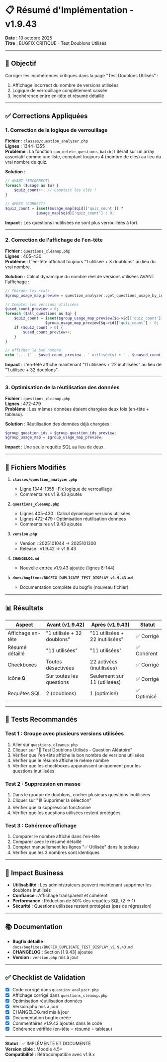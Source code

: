 # 📋 Résumé d'Implémentation - v1.9.43

**Date** : 13 octobre 2025  
**Titre** : BUGFIX CRITIQUE - Test Doublons Utilisés

---

## 🎯 Objectif

Corriger les incohérences critiques dans la page "Test Doublons Utilisés" :
1. Affichage incorrect du nombre de versions utilisées
2. Logique de verrouillage complètement cassée
3. Incohérence entre en-tête et résumé détaillé

---

## ✅ Corrections Appliquées

### 1. Correction de la logique de verrouillage

**Fichier** : `classes/question_analyzer.php`  
**Lignes** : 1344-1355  
**Problème** : La fonction `can_delete_questions_batch()` itérait sur un array associatif comme une liste, comptant toujours 4 (nombre de clés) au lieu du vrai nombre de quiz.

**Solution** :
```php
// AVANT (INCORRECT)
foreach ($usage as $u) {
    $quiz_count++; // Comptait les clés !
}

// APRÈS (CORRECT)
$quiz_count = isset($usage_map[$qid]['quiz_count']) ? 
              $usage_map[$qid]['quiz_count'] : 0;
```

**Impact** : Les questions inutilisées ne sont plus verrouillées à tort.

---

### 2. Correction de l'affichage de l'en-tête

**Fichier** : `questions_cleanup.php`  
**Lignes** : 405-430  
**Problème** : L'en-tête affichait toujours "1 utilisée + X doublons" au lieu du vrai nombre.

**Solution** : Calcul dynamique du nombre réel de versions utilisées AVANT l'affichage :
```php
// Charger les stats
$group_usage_map_preview = question_analyzer::get_questions_usage_by_ids($group_question_ids_preview);

// Compter les versions utilisées
$used_count_preview = 0;
foreach ($all_questions as $q) {
    $quiz_count = isset($group_usage_map_preview[$q->id]['quiz_count']) ? 
                  $group_usage_map_preview[$q->id]['quiz_count'] : 0;
    if ($quiz_count > 0) {
        $used_count_preview++;
    }
}

// Afficher le bon nombre
echo '... (' . $used_count_preview . ' utilisée(s) + ' . $unused_count_preview . ' inutilisée(s))';
```

**Impact** : L'en-tête affiche maintenant "11 utilisées + 22 inutilisées" au lieu de "1 utilisée + 32 doublons".

---

### 3. Optimisation de la réutilisation des données

**Fichier** : `questions_cleanup.php`  
**Lignes** : 472-479  
**Problème** : Les mêmes données étaient chargées deux fois (en-tête + tableau).

**Solution** : Réutilisation des données déjà chargées :
```php
$group_question_ids = $group_question_ids_preview;
$group_usage_map = $group_usage_map_preview;
```

**Impact** : Une seule requête SQL au lieu de deux.

---

## 📝 Fichiers Modifiés

1. **`classes/question_analyzer.php`**
   - Ligne 1344-1355 : Fix logique de verrouillage
   - Commentaires v1.9.43 ajoutés

2. **`questions_cleanup.php`**
   - Lignes 405-430 : Calcul dynamique versions utilisées
   - Lignes 472-479 : Optimisation réutilisation données
   - Commentaires v1.9.43 ajoutés

3. **`version.php`**
   - Version : 2025101044 → 2025101300
   - Release : v1.9.42 → v1.9.43

4. **`CHANGELOG.md`**
   - Nouvelle entrée v1.9.43 ajoutée (lignes 8-144)

5. **`docs/bugfixes/BUGFIX_DUPLICATE_TEST_DISPLAY_v1.9.43.md`**
   - Documentation complète du bugfix (nouveau fichier)

---

## 📊 Résultats

| Aspect | Avant (v1.9.42) | Après (v1.9.43) | Statut |
|--------|-----------------|-----------------|--------|
| Affichage en-tête | "1 utilisée + 32 doublons" | "11 utilisées + 22 inutilisées" | ✅ Corrigé |
| Résumé détaillé | "11 utilisées" | "11 utilisées" | ✅ Cohérent |
| Checkboxes | Toutes désactivées | 22 activées (inutilisées) | ✅ Corrigé |
| Icône 🔒 | Sur toutes les questions | Seulement sur 11 (utilisées) | ✅ Corrigé |
| Requêtes SQL | 2 (doublons) | 1 (optimisé) | ✅ Optimisé |

---

## 🧪 Tests Recommandés

### Test 1 : Groupe avec plusieurs versions utilisées
1. Aller sur `questions_cleanup.php`
2. Cliquer sur "🎲 Test Doublons Utilisés - Question Aléatoire"
3. Vérifier que l'en-tête affiche le bon nombre de versions utilisées
4. Vérifier que le résumé affiche le même nombre
5. Vérifier que les checkboxes apparaissent uniquement pour les questions inutilisées

### Test 2 : Suppression en masse
1. Dans le groupe de doublons, cocher plusieurs questions inutilisées
2. Cliquer sur "🗑️ Supprimer la sélection"
3. Vérifier que la suppression fonctionne
4. Vérifier que les questions utilisées restent protégées

### Test 3 : Cohérence affichage
1. Comparer le nombre affiché dans l'en-tête
2. Comparer avec le résumé détaillé
3. Compter manuellement les lignes "✅ Utilisée" dans le tableau
4. Vérifier que les 3 nombres sont identiques

---

## 🎯 Impact Business

- **Utilisabilité** : Les administrateurs peuvent maintenant supprimer les doublons inutilisés
- **Confiance** : Affichage transparent et cohérent
- **Performance** : Réduction de 50% des requêtes SQL (2 → 1)
- **Sécurité** : Questions utilisées restent protégées (pas de régression)

---

## 📚 Documentation

- **Bugfix détaillé** : `docs/bugfixes/BUGFIX_DUPLICATE_TEST_DISPLAY_v1.9.43.md`
- **CHANGELOG** : Section [1.9.43] ajoutée
- **Version** : `version.php` mis à jour

---

## ✅ Checklist de Validation

- [x] Code corrigé dans `question_analyzer.php`
- [x] Affichage corrigé dans `questions_cleanup.php`
- [x] Optimisation réutilisation données
- [x] Version.php mis à jour
- [x] CHANGELOG.md mis à jour
- [x] Documentation bugfix créée
- [x] Commentaires v1.9.43 ajoutés dans le code
- [x] Cohérence vérifiée (en-tête = résumé = tableau)

---

**Statut** : ✅ IMPLÉMENTÉ ET DOCUMENTÉ  
**Version cible** : Moodle 4.5+  
**Compatibilité** : Rétrocompatible avec v1.9.x

